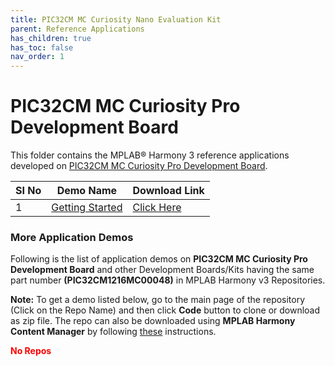 ```yaml
---
title: PIC32CM MC Curiosity Nano Evaluation Kit
parent: Reference Applications
has_children: true
has_toc: false
nav_order: 1
---
```

# PIC32CM MC Curiosity Pro Development Board

This folder contains the MPLAB® Harmony 3 reference applications developed on [PIC32CM MC Curiosity Pro Development Board]().   

|SI No| Demo Name | Download Link |
| --- | --- | -- |
| 1 | [Getting Started](./pic32cm_mc_curiosity_getting_started/readme.md) | [Click Here](https://github.com/MicrochipTech/MPLAB-Harmony-Reference-Apps/releases/latest/download/pic32cm_mc_curiosity_getting_started.zip) |

### More Application Demos

Following is the list of application demos on **PIC32CM MC Curiosity Pro Development Board** and other Development Boards/Kits having the same part number **(PIC32CM1216MC00048)** in MPLAB Harmony v3 Repositories.

**Note:** To get a demo listed below, go to the main page of the repository (Click on the Repo Name) and then click **Code** button to clone or download as zip file. The repo can also be downloaded using **MPLAB Harmony Content Manager** by following [these](https://microchip-mplab-harmony.github.io/contentmanager/) instructions.  







[comment]:#ListStart

<span style = "color:red"> **No Repos** </span>



[comment]:#ListEnd
